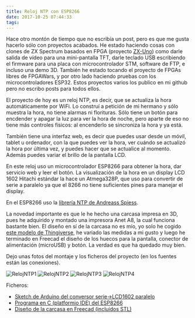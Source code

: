 ```yaml
---
title: Reloj NTP con ESP8266
date: 2017-10-25 07:44:33
tags:
---
```


Hace otro montón de tiempo que no escribía un post, pero es que me gusta hacerlo sólo con proyectos acabados. He estado haciendo cosas con clones de ZX Spectrum basados en FPGA (proyecto [ZX-Uno](http://zxuno.speccy.org/)) como darle salida de vídeo para una mini-pantalla TFT, darle teclado USB escribiendo el firmware para una placa con microcontrolador STM, software de FTP, e incluso una demo 3D. También he estado tocando el proyecto de FPGAs libres de FPGAWars, y por otro lado haciendo pruebas con los microcontroladores ESP32. Estos proyectos varios los publico en mi github pero no escribo posts para todos ellos.

El proyecto de hoy es un reloj NTP, es decir, que se actualiza la hora automáticamente por WiFi. Lo construí a petición de mi hermano y sólo muestra la hora, no tiene alarmas ni florituras. Sólo tiene un botón para encdender y apagar la luz para ver la hora de noche, pero aparte de eso no tiene más controles físicos: al encenderlo se sincroniza la hora y ya está.

También tiene una interfaz web, es decir que puedes usar desde un móvil, tablet u ordenador, con la que puedes ver la hora, ver cuándo se actualizó la hora por última vez, y puedes hacer que se actualice al momento. Además puedes variar el brillo de la pantalla LCD.

En este reloj uso un microcontrolador ESP8266 para obtener la hora, dar servicio web y leer el botón. La visualización de la hora en un display LCD 1602 Hitachi estándar la hace un Atmega328P, que uso para convertir de serie a paralelo ya que el 8266 no tiene suficientes pines para manejar el display.

En el ESP8266 uso la [librería NTP de Andreass Spiess](http://www.sensorsiot.org/).

La novedad importante es que le he hecho una carcasa impresa en 3D, pues he adquirido y montado una impresora Anet A8, la cual funciona bastante bien. El diseño en sí de la carcasa no es mío, yo solo he cogido [este modelo de Thingiverse](https://www.thingiverse.com/thing:155001), he variado las medidas a mi gusto y luego he terminado en Freecad el diseño de los huecos para la pantalla, conector de alimentación (microUSB) y botón. La verdad es que ha quedado muy bien.

Dejo unas fotos del montaje y los ficheros del proyecto (en los fuentes están las conexiones).

![RelojNTP1](http://yombo.org/wp-content/uploads/2017/10/relojntp/relojntp1.jpg)
![RelojNTP2](http://yombo.org/wp-content/uploads/2017/10/relojntp/relojntp2.jpg)
![RelojNTP3](http://yombo.org/wp-content/uploads/2017/10/relojntp/relojntp3.jpg)
![RelojNTP4](http://yombo.org/wp-content/uploads/2017/10/relojntp/relojntp4.jpg)

Ficheros:

 - [Sketch de Arduino del conversor serie->LCD1602 paralelo](http://yombo.org/wp-content/uploads/2017/10/relojntp/Display1602Serial.ino)
 - [Programa en C (platformio IDE) del ESP8266](http://yombo.org/wp-content/uploads/2017/10/relojntp/relojNTP_8266.zip)
 - [Diseño de la carcasa en Freecad (incluidos STL)](http://yombo.org/wp-content/uploads/2017/10/relojntp/caja_reloj_ntp.zip)